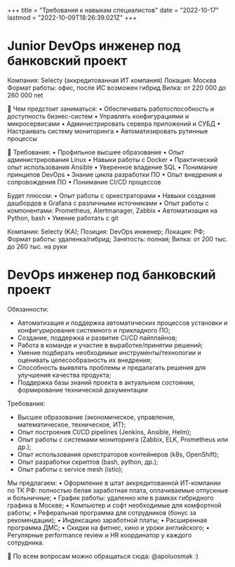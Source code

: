 +++
title = "Требования к навыкам специалистов"
date = "2022-10-17"
lastmod = "2022-10-09T18:26:39.021Z"
+++

# Junior DevOps инженер под банковский проект

Компания: Selecty (аккредитованная ИТ компания) 
Локация: Москва
Формат работы: офис, после ИС возможен гибрид
Вилка: от 220 000 до 260 000 net

📌 Чем предстоит заниматься:
•  Обеспечивать работоспособность и доступность бизнес-систем
•  Управлять конфигурациями и микросервисами
•  Администрировать сервера приложений и СУБД
•  Настраивать систему мониторинга
•  Автоматизировать рутинные процессы
 
📌 Требования:
•  Профильное высшее образование
•  Опыт администрирования Linux
•  Навыки работы с Docker
•  Практический опыт использования Ansible
•  Уверенное владение SQL
•  Понимание принципов DevOps
•  Знание цикла разработки ПО
•  Опыт внедрения и сопровождения ПО
•  Понимание CI/CD процессов
 
Будет плюсом:
•  Опыт работы с оркестраторами
•  Навыки создания дашбордов в Grafana с различными источниками
•  Опыт работы с компонентами: Prometheus, Alertmanager, Zabbix
•  Автоматизация на Python, bash
•  Умение работать c git

Компания: Selecty (KA); 
Позиция: DevOps инженер;
Локация: РФ;
Формат работы: удаленка/гибрид;
Занятость: полная;
Вилка: от 200 тыс. до 260 тыс. на руки

# DevOps инженер под банковский проект

Обязанности:
- Автоматизация и поддержка автоматических процессов установки и конфигурирования системного и прикладного ПО;
- Создание, поддержка и развитие CI/CD пайплайнов;
- Работа в команде и участие в выработке/принятии решений;
- Умение подбирать необходимые инструменты/технологии и оценивать целесообразность их внедрения;
- Способность выявлять проблемы и предалагать решения для улучшения качества продукта;
- Поддержка базы знаний проекта в актуальном состоянии, формирование технической документации

Требования:
- Высшее образование (экономическое, управление, математическое, техническое, ИТ);
- Опыт построения CI/CD pipelines (Jenkins, Ansible, Helm);
- Опыт работы с системами мониторинга (Zabbix, ELK, Prometheus или др.);
- Опыт использования оркестраторов контейнеров (k8s, OpenShift);
- Опыт разработки скриптов (bash, python, др.);
- Опыт работы с service mesh (istio);

Мы предлагаем: 
• Оформление в штат аккредитованной ИТ-компании по ТК РФ: полностью белая заработная плата, оплачиваемые отпускные и больничные;
• График работы:  удаленно или в рамках гибридного графика в Москве;
• Компьютер и софт необходимые для комфортной работы;
• Реферальная программа для сотрудников (бонус за рекомендации);
• Индексацию заработной платы;
• Расширенная программа ДМС;
• Скидки на фитнес, кино и уроки английского;
• Регулярные performance review и HR координатор у каждого сотрудника.

 📩 По всем вопросам можно обращаться сюда: @apoluosmak :)
